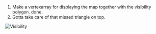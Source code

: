 1. Make a vertexarray for displaying the map together with the visibility polygon. done.
2. Gotta take care of that missed triangle on top.

![Visibility](http://i.imgur.com/02ZfYXF.png)